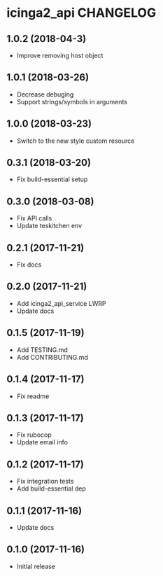 icinga2_api CHANGELOG
========================

1.0.2 (2018-04-3)
------------------
- Improve removing host object

1.0.1 (2018-03-26)
------------------
- Decrease debuging
- Support strings/symbols in arguments

1.0.0 (2018-03-23)
------------------
- Switch to the new style custom resource

0.3.1 (2018-03-20)
------------------
- Fix build-essential setup

0.3.0 (2018-03-08)
------------------
- Fix API calls
- Update teskitchen env

0.2.1 (2017-11-21)
------------------
- Fix docs

0.2.0 (2017-11-21)
------------------
- Add icinga2_api_service LWRP
- Update docs

0.1.5 (2017-11-19)
------------------
- Add TESTING.md
- Add CONTRIBUTING.md

0.1.4 (2017-11-17)
------------------
- Fix readme

0.1.3 (2017-11-17)
------------------
- Fix rubocop
- Update email info

0.1.2 (2017-11-17)
------------------
- Fix integration tests
- Add build-essential dep

0.1.1 (2017-11-16)
------------------
- Update docs

0.1.0 (2017-11-16)
------------------
- Initial release
